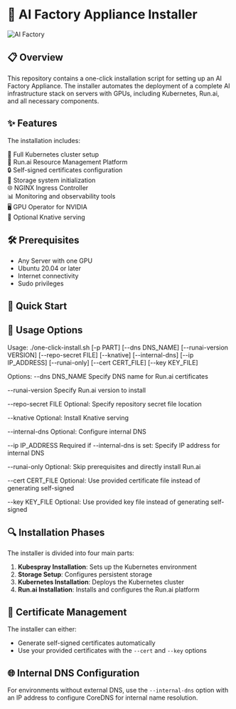 # 🚀 AI Factory Appliance Installer

![AI Factory](https://img.shields.io/badge/AI%20Factory-Appliance%20Installer-blue)

## 📋 Overview

This repository contains a one-click installation script for setting up an AI Factory Appliance. The installer automates the deployment of a complete AI infrastructure stack on servers with GPUs, including Kubernetes, Run.ai, and all necessary components.

## ✨ Features

The installation includes:

🔄 Full Kubernetes cluster setup  
🧠 Run.ai Resource Management Platform  
🔒 Self-signed certificates configuration  
💾 Storage system initialization  
🌐 NGINX Ingress Controller  
📊 Monitoring and observability tools  
🖥️ GPU Operator for NVIDIA  
🚢 Optional Knative serving  

## 🛠️ Prerequisites

- Any Server with one GPU
- Ubuntu 20.04 or later
- Internet connectivity
- Sudo privileges

## 🚀 Quick Start

## 📝 Usage Options


Usage: ./one-click-install.sh [-p PART] [--dns DNS_NAME] [--runai-version VERSION] [--repo-secret FILE] [--knative] [--internal-dns] [--ip IP_ADDRESS] [--runai-only] [--cert CERT_FILE] [--key KEY_FILE]


Options:
--dns DNS_NAME Specify DNS name for Run.ai certificates

--runai-version  Specify Run.ai version to install

--repo-secret FILE Optional: Specify repository secret file location

--knative Optional: Install Knative serving

--internal-dns Optional: Configure internal DNS

--ip IP_ADDRESS Required if --internal-dns is set: Specify IP address for internal DNS

--runai-only Optional: Skip prerequisites and directly install Run.ai

--cert CERT_FILE Optional: Use provided certificate file instead of generating self-signed

--key KEY_FILE Optional: Use provided key file instead of generating self-signed




## 🔍 Installation Phases

The installer is divided into four main parts:

1. **Kubespray Installation**: Sets up the Kubernetes environment
2. **Storage Setup**: Configures persistent storage
3. **Kubernetes Installation**: Deploys the Kubernetes cluster
4. **Run.ai Installation**: Installs and configures the Run.ai platform

## 🔐 Certificate Management

The installer can either:
- Generate self-signed certificates automatically
- Use your provided certificates with the `--cert` and `--key` options

## 🌐 Internal DNS Configuration

For environments without external DNS, use the `--internal-dns` option with an IP address to configure CoreDNS for internal name resolution.

